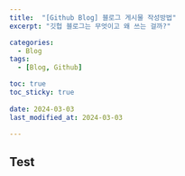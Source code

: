 ```yaml
---
title:  "[Github Blog] 블로그 게시물 작성방법" 
excerpt: "깃헙 블로그는 무엇이고 왜 쓰는 걸까?"

categories:
  - Blog
tags:
  - [Blog, Github]

toc: true
toc_sticky: true
 
date: 2024-03-03
last_modified_at: 2024-03-03

---
```


## Test